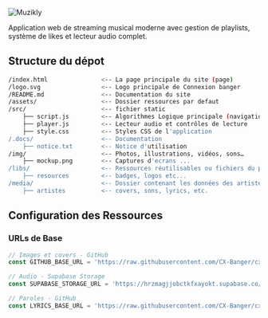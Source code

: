 ![Muzikly](https://github.com/CX-Banger/cx-muzikly-1.2/blob/main/img/synai.png?raw=true)

Application web de streaming musical moderne avec gestion de playlists, système de likes et lecteur audio complet.

## Structure du dépot
```bash
/index.html               <-- La page principale du site (page)
/logo.svg                 <-- Logo principale de Connexion banger
/README.md                <-- Documentation du site
/assets/                  <-- Dossier ressources par defaut
/src/                     <-- fichier static
    ├── script.js         <-- Algorithmes Logique principale (navigation, playlists, recherche)
    ├── player.js         <-- Lecteur audio et contrôles de lecture
    ├── style.css         <-- Styles CSS de l'application
/.docs/                   <-- Documentation 
    ├── notice.txt        <-- Notice d'utilisation 
/img/                     <-- Photos, illustrations, vidéos, sons…
    ├── mockup.png        <-- Captures d'ecrans ...
/libs/                    <-- Ressources réutilisables ou fichiers du projet.
    ├── resources         <-- badges, logos etc...
/media/                   <-- Dossier contenant les données des artistes
    ├── artistes          <-- covers, sons, lyrics, etc.
```

## Configuration des Ressources

### URLs de Base
```javascript
// Images et covers - GitHub
const GITHUB_BASE_URL = 'https://raw.githubusercontent.com/CX-Banger/cx-final-muzikly/main';

// Audio - Supabase Storage
const SUPABASE_STORAGE_URL = 'https://hrzmagjjobctkfxayokt.supabase.co/storage/v1/object/public/sons/';

// Paroles - GitHub
const LYRICS_BASE_URL = 'https://raw.githubusercontent.com/CX-Banger/cx-muzik/main/media/lyrics';
```

